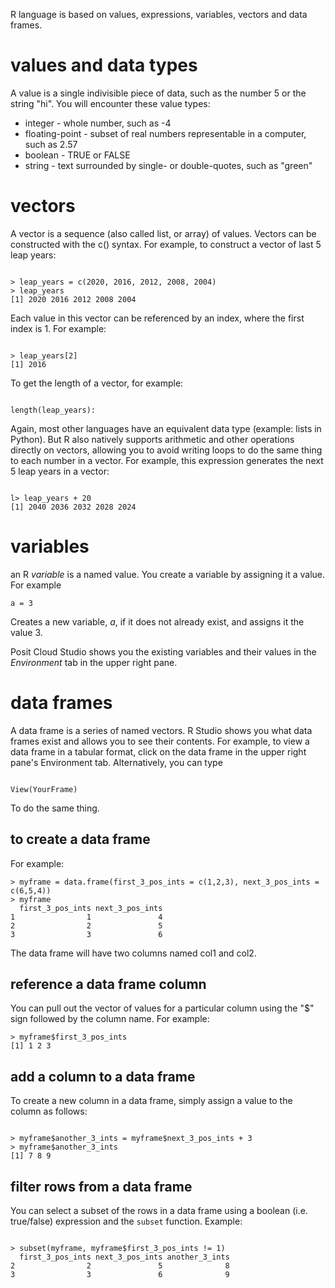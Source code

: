 R language is based on values, expressions, variables, vectors and data frames.

# values and data types

A value is a single indivisible piece of data, such as the number 5 or the string "hi".   You will encounter these value types:

* integer - whole number, such as -4
* floating-point - subset of real numbers representable in a computer, such as 2.57
* boolean - TRUE or FALSE
* string - text surrounded by single- or double-quotes, such as "green"

# vectors

A vector is a sequence (also called list, or array) of values.  Vectors can be constructed with the c() syntax.  For example, to construct a vector of last 5 leap years:

```

> leap_years = c(2020, 2016, 2012, 2008, 2004)
> leap_years
[1] 2020 2016 2012 2008 2004

```

Each value in this vector can be referenced by an index, where the first index is 1.  For example:

```

> leap_years[2]
[1] 2016

```

To get the length of a vector, for example:

```

length(leap_years):

```
Again, most other languages have an equivalent data type (example: lists in Python).  But R also natively supports arithmetic and other operations directly on vectors, allowing you to avoid writing loops to do the same thing to each number in a vector.  For example, this expression generates the next 5 leap years in a vector:

```

l> leap_years + 20
[1] 2040 2036 2032 2028 2024

```

# variables

an R *variable* is a named value.  You create a variable by assigning it a value.   For example

```
a = 3
```

Creates a new variable, *a*, if it does not already exist, and assigns it the value 3.   

Posit Cloud Studio shows you the existing variables and their values in the *Environment* tab in the upper right pane.  

# data frames

A data frame is a series of named vectors.   R Studio shows you what data frames exist and allows you to see their contents.   For example, to view a data frame in a tabular format, click on the data frame in the upper right pane's Environment tab.   Alternatively, you can type

```

View(YourFrame)

```

To do the same thing.  

## to create a data frame

For example: 

```
> myframe = data.frame(first_3_pos_ints = c(1,2,3), next_3_pos_ints = c(6,5,4))
> myframe
  first_3_pos_ints next_3_pos_ints
1                1               4
2                2               5
3                3               6
```

The data frame will have two columns named col1 and col2.

## reference a data frame column

You can pull out the vector of values for a particular column using the "$" sign followed by the column name.  For example:

```
> myframe$first_3_pos_ints
[1] 1 2 3
```

## add a column to a data frame

To create a new column in a data frame, simply assign a value to the column as follows:

```

> myframe$another_3_ints = myframe$next_3_pos_ints + 3
> myframe$another_3_ints
[1] 7 8 9

```
## filter rows from a data frame

You can select a subset of the rows in a data frame using a boolean (i.e. true/false) expression and the `subset` function.  Example:
```

> subset(myframe, myframe$first_3_pos_ints != 1)
  first_3_pos_ints next_3_pos_ints another_3_ints
2                2               5              8
3                3               6              9

```
